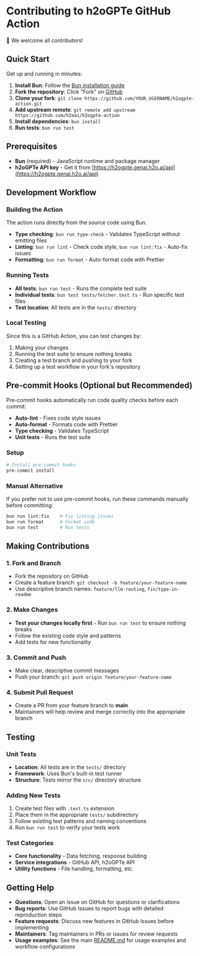 # Contributing to h2oGPTe GitHub Action

🚀 We welcome all contributors!

## Quick Start

Get up and running in minutes:

1. **Install Bun**: Follow the [Bun installation guide](https://bun.sh/docs/installation)
2. **Fork the repository**: Click "Fork" on [GitHub](https://github.com/h2oai/h2ogpte-action)
3. **Clone your fork**: `git clone https://github.com/YOUR_USERNAME/h2ogpte-action.git`
4. **Add upstream remote**: `git remote add upstream https://github.com/h2oai/h2ogpte-action`
5. **Install dependencies**: `bun install`
6. **Run tests**: `bun run test`

## Prerequisites

- **Bun** (required) - JavaScript runtime and package manager
- **h2oGPTe API key** - Get it from [https://h2ogpte.genai.h2o.ai/api](https://h2ogpte.genai.h2o.ai/api)

## Development Workflow

### Building the Action

The action runs directly from the source code using Bun.

- **Type checking**: `bun run type-check` - Validates TypeScript without emitting files
- **Linting**: `bun run lint` - Check code style, `bun run lint:fix` - Auto-fix issues
- **Formatting**: `bun run format` - Auto-format code with Prettier

### Running Tests

- **All tests**: `bun run test` - Runs the complete test suite
- **Individual tests**: `bun test tests/fetcher.test.ts` - Run specific test files
- **Test location**: All tests are in the `tests/` directory

### Local Testing

Since this is a GitHub Action, you can test changes by:

1. Making your changes
2. Running the test suite to ensure nothing breaks
3. Creating a test branch and pushing to your fork
4. Setting up a test workflow in your fork's repository

## Pre-commit Hooks (Optional but Recommended)

Pre-commit hooks automatically run code quality checks before each commit:

- **Auto-lint** - Fixes code style issues
- **Auto-format** - Formats code with Prettier
- **Type checking** - Validates TypeScript
- **Unit tests** - Runs the test suite

### Setup

```bash
# Install pre-commit hooks
pre-commit install
```

### Manual Alternative

If you prefer not to use pre-commit hooks, run these commands manually before committing:

```bash
bun run lint:fix    # Fix linting issues
bun run format      # Format code
bun run test        # Run tests
```

## Making Contributions

### 1. Fork and Branch

- Fork the repository on GitHub
- Create a feature branch: `git checkout -b feature/your-feature-name`
- Use descriptive branch names: `feature/llm-routing`, `fix/typo-in-readme`

### 2. Make Changes

- **Test your changes locally first** - Run `bun run test` to ensure nothing breaks
- Follow the existing code style and patterns
- Add tests for new functionality

### 3. Commit and Push

- Make clear, descriptive commit messages
- Push your branch: `git push origin feature/your-feature-name`

### 4. Submit Pull Request

- Create a PR from your feature branch to **main**
- Maintainers will help review and merge correctly into the appropriate branch

## Testing

### Unit Tests

- **Location**: All tests are in the `tests/` directory
- **Framework**: Uses Bun's built-in test runner
- **Structure**: Tests mirror the `src/` directory structure

### Adding New Tests

1. Create test files with `.test.ts` extension
2. Place them in the appropriate `tests/` subdirectory
3. Follow existing test patterns and naming conventions
4. Run `bun run test` to verify your tests work

### Test Categories

- **Core functionality** - Data fetching, response building
- **Service integrations** - GitHub API, h2oGPTe API
- **Utility functions** - File handling, formatting, etc.

## Getting Help

- **Questions**: Open an issue on GitHub for questions or clarifications
- **Bug reports**: Use GitHub Issues to report bugs with detailed reproduction steps
- **Feature requests**: Discuss new features in GitHub Issues before implementing
- **Maintainers**: Tag maintainers in PRs or issues for review requests
- **Usage examples**: See the main [README.md](README.md) for usage examples and workflow configurations

